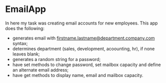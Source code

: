 # EmailApp
In here my task was creating email accounts for new employees. This app does the following:

- generates email with firstname.lastname@department.company.com syntax;
- determines department (sales, development, acoounting, hr), if none leaves blank;
- generates a random string for a password;
- have set methods to change password, set mailbox capacity and define an alternate email address;
- have get methods to display name, email and mailbox capacity.
